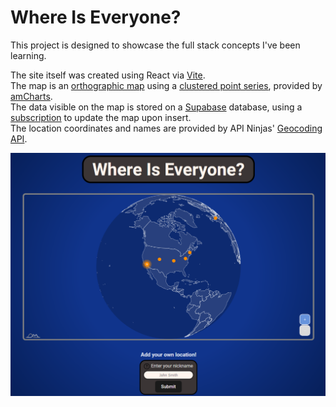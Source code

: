 # Where Is Everyone?

This project is designed to showcase the full stack concepts I've been learning.

The site itself was created using React via [Vite](https://vite.dev/).<br>
The map is an [orthographic map](https://www.amcharts.com/docs/v4/tutorials/map-with-orthographic-globe-projection/) using a [clustered point series](https://www.amcharts.com/docs/v5/charts/map-chart/clustered-point-series/), provided by [amCharts](https://www.amcharts.com/docs/v5/).<br>
The data visible on the map is stored on a [Supabase](https://supabase.com) database, using a [subscription](https://supabase.com/docs/guides/realtime/subscribing-to-database-changes) to update the map upon insert.<br>
The location coordinates and names are provided by API Ninjas' [Geocoding API](https://www.api-ninjas.com/api/geocoding).

![Image of the app](src/assets/app.png)
